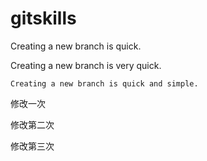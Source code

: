 # gitskills

Creating a new branch is quick.

Creating a new branch is very quick.

```
Creating a new branch is quick and simple.

```

修改一次

修改第二次

修改第三次